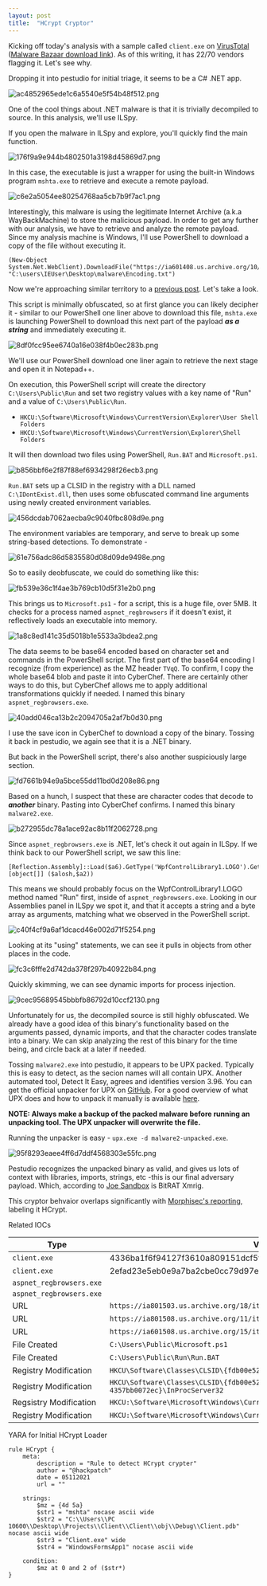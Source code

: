 ```yaml
---
layout: post
title:  "HCrypt Cryptor"
---
```


Kicking off today's analysis with a sample called `client.exe` on [VirusTotal](https://www.virustotal.com/gui/file/2efad23e5eb0e9a7ba2cbe0cc79d97e242047ec89baefe08568c447d17fe8bb1/detection) ([Malware Bazaar download link](https://bazaar.abuse.ch/sample/2efad23e5eb0e9a7ba2cbe0cc79d97e242047ec89baefe08568c447d17fe8bb1/#intel)). As of this writing, it has 22/70 vendors flagging it. Let's see why.

Dropping it into pestudio for initial triage, it seems to be a C# .NET app.


![ac4852965ede1c6a5540e5f54b48f512.png](/images/d8d6ae6575904cffa08c9e4d0cb20ce2.png)

One of the cool things about .NET malware is that it is trivially decompiled to source. In this analysis, we'll use ILSpy.

If you open the malware in ILSpy and explore, you'll quickly find the main function.

![176f9a9e944b4802501a3198d45869d7.png](/images/5db942a4669e410a9c1438f89e403781.png)

In this case, the executable is just a wrapper for using the built-in Windows program `mshta.exe` to retrieve and execute a remote payload.


![c6e2a5054ee80254768aa5cb7b9f7ac1.png](/images/6f0a95ed2582412a80e452a21fa496f7.png)


Interestingly, this malware is using the legitimate Internet Archive (a.k.a WayBackMachine) to store the malicious payload. In order to get any further with our analysis, we have to retrieve and analyze the remote payload. Since my analysis machine is Windows, I'll use PowerShell to download a copy of the file without executing it. 

```
(New-Object System.Net.WebClient).DownloadFile("https://ia601408.us.archive.org/10/items/encoding_20210419_0856/Encoding.txt", "C:\users\IEUser\Desktop\malware\Encoding.txt")
```

Now we're approaching similar territory to a [previous post](https://www.hacknpatch.com/2021/03/26/IcedId_Maldoc.html). Let's take a look.

This script is minimally obfuscated, so at first glance you can likely decipher it - similar to our PowerShell one liner above to download this file, `mshta.exe` is launching PowerShell to download this next part of the payload ***as a string*** and immediately executing it.


![8df0fcc95ee6740a16e038f4b0ec283b.png](/images/286d4011a4b74dbe8d8fbf4702b217f0.png)

We'll use our PowerShell download one liner again to retrieve the next stage and open it in Notepad++.

On execution, this PowerShell script will create the directory `C:\Users\Public\Run` and set two registry values with a key name of "Run" and a value of `C:\Users\Public\Run`.

- `HKCU:\Software\Microsoft\Windows\CurrentVersion\Explorer\User Shell Folders`
- `HKCU:\Software\Microsoft\Windows\CurrentVersion\Explorer\Shell Folders`

It will then download two files using PowerShell, `Run.BAT` and `Microsoft.ps1`.


![b856bbf6e2f87f88ef6934298f26ecb3.png](/images/6e99a485766c4ff79420648e30fe9c17.png)


`Run.BAT` sets up a CLSID in the registry with a DLL named `C:\IDontExist.dll`, then uses some obfuscated command line arguments using newly created environment variables.


![456dcdab7062aecba9c9040fbc808d9e.png](/images/6aa8cdb0cb1b4b66ae1f58f62651b5aa.png)

The environment variables are temporary, and serve to break up some string-based detections. To demonstrate -

![61e756adc86d5835580d08d09de9498e.png](/images/943b7704c0364dbcaff29376825119a6.png)


So to easily deobfuscate, we could do something like this:


![fb539e36c1f4ae3b769cb10d5f31e2b0.png](/images/b902743b95d74a11ac92e357403590c4.png)


This brings us to `Microsoft.ps1` - for a script, this is a huge file, over 5MB. It checks for a process named `aspnet_regbrowsers` if it doesn't exist, it reflectively loads an executable into memory.


![1a8c8ed141c35d5018b1e5533a3bdea2.png](/images/05f6a2d16669458998b4e62c44c3c42e.png)


The data seems to be base64 encoded based on character set and commands in the PowerShell script. The first part of the base64 encoding I recognize (from experience) as the MZ header `TVqQ`. To confirm, I copy the whole base64 blob and paste it into CyberChef. There are certainly other ways to do this, but CyberChef allows me to apply additional transformations quickly if needed. I named this binary `aspnet_regbrowsers.exe`.

![40add046ca13b2c2094705a2af7b0d30.png](/images/e5a33d0ee5ce49708674ed05ce4e345d.png)

I use the save icon in CyberChef to download a copy of the binary. Tossing it back in pestudio, we again see that it is a .NET binary.

But back in the PowerShell script, there's also another suspiciously large section.

![fd7661b94e9a5bce55dd11bd0d208e86.png](/images/faae9aa322b04ad48f41ed2703a9ebe0.png)

Based on a hunch, I suspect that these are character codes that decode to ***another*** binary. Pasting into CyberChef confirms. I named this binary `malware2.exe`.


![b272955dc78a1ace92ac8b11f2062728.png](/images/f3297b8e86c846649c494483216e1d80.png)

Since `aspnet_regbrowsers.exe` is .NET, let's check it out again in ILSpy. If we think back to our PowerShell script, we saw this line:
```
[Reflection.Assembly]::Load($a6).GetType('WpfControlLibrary1.LOGO').GetMethod('Run').Invoke($null,[object[]] ($alosh,$a2))
```
This means we should probably focus on the WpfControlLibrary1.LOGO method named "Run" first, inside of `aspnet_regbrowsers.exe`. Looking in our Assemblies panel in ILSpy we spot it, and that it accepts a string and a byte array as arguments, matching what we observed in the PowerShell script.

![c40f4cf9a6af1dcacd46e002d71f5254.png](/images/ea324a584fbe402d812ea4381740fbae.png)

Looking at its "using" statements, we can see it pulls in objects from other places in the code.

![fc3c6fffe2d742da378f297b40922b84.png](/images/14d492d4941f488695775d10ee3eb2ea.png)

Quickly skimming, we can see dynamic imports for process injection.

![9cec95689545bbbfb86792d10ccf2130.png](/images/04e81caab1434ad2bb51a7f580fc49fb.png)

Unfortunately for us, the decompiled source is still highly obfuscated. We already have a good idea of this binary's functionality based on the arguments passed, dynamic imports, and that the character codes translate into a binary. We can skip analyzing the rest of this binary for the time being, and circle back at a later if needed.

Tossing `malware2.exe` into pestudio, it appears to be UPX packed. Typically this is easy to detect, as the secion names will all contain UPX. Another automated tool, Detect It Easy, agrees and identifies version 3.96. You can get the official unpacker for UPX on [GitHub](https://github.com/upx/upx/releases). For a good overview of what UPX does and how to unpack it manually is available [here](https://malware.news/t/the-basics-of-packed-malware-manually-unpacking-upx-executables/35961).

**NOTE: Always make a backup of the packed malware before running an unpacking tool. The UPX unpacker will overwrite the file.**

Running the unpacker is easy - `upx.exe -d malware2-unpacked.exe`.


![95f8293eaee4ff6d7ddf4568303e55fc.png](/images/10fdd76036b54ecfa623fc5a8c80fc84.png)


Pestudio recognizes the unpacked binary as valid, and gives us lots of context with libraries, imports, strings, etc -this is our final adversary payload. Which, according to [Joe Sandbox](https://www.joesandbox.com/analysis/408523/0/html) is BitRAT Xmrig.

This cryptor behvaior overlaps significantly with [Morphisec's reporting](https://blog.morphisec.com/tracking-hcrypt-an-active-crypter-as-a-service), labeling it HCrypt.

Related IOCs

Type|Value
----|-----
`client.exe`| 4336ba1f6f94127f3610a809151dcf5f
`client.exe` | 2efad23e5eb0e9a7ba2cbe0cc79d97e242047ec89baefe08568c447d17fe8bb1
`aspnet_regbrowsers.exe` |
`aspnet_regbrowsers.exe` |
URL | `https://ia801503.us.archive.org/18/items/cmd_20210302/CMD.TXT`
URL | `https://ia801508.us.archive.org/11/items/server_20210419_0848/Server.txt`
URL | `https://ia601508.us.archive.org/15/items/all_20210419_20210419/ALL.txt`
File Created | `C:\Users\Public\Microsoft.ps1`
File Created | `C:\Users\Public\Run\Run.BAT`
Registry Modification | `HKCU\Software\Classes\CLSID\{fdb00e52-a214-4aa1-8fba-4357bb0072ec}`
Registry Modification | `HKCU\Software\Classes\CLSID\{fdb00e52-a214-4aa1-8fba-4357bb0072ec}\InProcServer32`
Regsistry Modification | `HKCU:\Software\Microsoft\Windows\CurrentVersion\Explorer\User Shell Folders`
Registry Modification |  `HKCU:\Software\Microsoft\Windows\CurrentVersion\Explorer\Shell Folders`

YARA for Initial HCrypt Loader
```
rule HCrypt {
	meta:
		description = "Rule to detect HCrypt crypter"
		author = "@hackpatch"
		date = 05112021
		url = ""

	strings:
		$mz = {4d 5a}
		$str1 = "mshta" nocase ascii wide
		$str2 = "C:\\Users\\PC 10600\\Desktop\\Projects\\Client\\Client\\obj\\Debug\\Client.pdb" nocase ascii wide
		$str3 = "Client.exe" wide
		$str4 = "WindowsFormsApp1" nocase ascii wide

	condition:
		$mz at 0 and 2 of ($str*)
}
```

